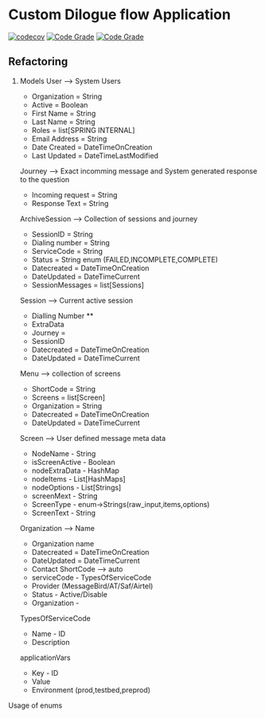 # Custom Dilogue flow Application

[![codecov](https://codecov.io/gh/ryananyangu/customDialogFlow/branch/master/graph/badge.svg)](https://codecov.io/gh/ryananyangu/customDialogFlow)
[![Code Grade](https://www.code-inspector.com/project/4161/status/svg)](https://frontend.code-inspector.com/public/project/4161/customDialogFlow/dashboard)
[![Code Grade](https://www.code-inspector.com/project/4161/score/svg)](https://frontend.code-inspector.com/public/project/4161/customDialogFlow/dashboard)


## Refactoring 
1. Models
    User --> System Users 
    - Organization = String
    - Active = Boolean
    - First Name = String 
    - Last Name = String
    - Roles = list[SPRING INTERNAL]
    - Email Address = String 
    - Date Created = DateTimeOnCreation
    - Last Updated = DateTimeLastModified

    Journey --> Exact incomming message and System generated response to the question
    - Incoming request = String
    - Response Text = String

    ArchiveSession --> Collection of sessions and journey
    - SessionID = String 
    - Dialing number = String
    - ServiceCode = String
    - Status = String enum (FAILED,INCOMPLETE,COMPLETE)
    - Datecreated = DateTimeOnCreation
    - DateUpdated = DateTimeCurrent
    - SessionMessages = list[Sessions] 

    Session --> Current active session
    - Dialling Number **
    - ExtraData
    - Journey = 
    - SessionID
    - Datecreated = DateTimeOnCreation
    - DateUpdated = DateTimeCurrent

    Menu --> collection of screens
    - ShortCode = String
    - Screens = list[Screen]
    - Organization = String
    - Datecreated = DateTimeOnCreation
    - DateUpdated = DateTimeCurrent

    Screen --> User defined message meta data
    - NodeName - String
    - isScreenActive - Boolean
    - nodeExtraData - HashMap
    - nodeItems - List[HashMaps]
    - nodeOptions - List[Strings]
    - screenMext - String
    - ScreenType - enum->Strings(raw_input,items,options)
    - ScreenText - String

    Organization --> Name
    - Organization name 
    - Datecreated = DateTimeOnCreation
    - DateUpdated = DateTimeCurrent
    - Contact
    ShortCode --> auto
    - serviceCode - TypesOfServiceCode
    - Provider (MessageBird/AT/Saf/Airtel)
    - Status - Active/Disable 
    - Organization -

    TypesOfServiceCode
    - Name - ID
    - Description

    applicationVars
    - Key - ID
    - Value 
    - Environment (prod,testbed,preprod)


Usage of enums